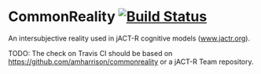 # CommonReality [![Build Status](https://secure.travis-ci.org/monochromata/commonreality.png)](http://travis-ci.org/monochromata/commonreality)

An intersubjective reality used in jACT-R cognitive models (www.jactr.org).

TODO: The check on Travis CI should be based on https://github.com/amharrison/commonreality or a jACT-R Team repository.
